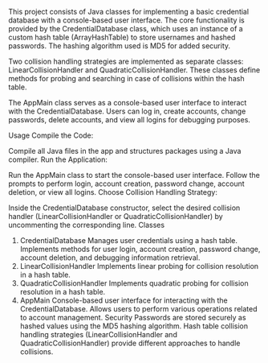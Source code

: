 This project consists of Java classes for implementing a basic credential database with a console-based user interface. The core functionality is provided by the CredentialDatabase class, which uses an instance of a custom hash table (ArrayHashTable) to store usernames and hashed passwords. The hashing algorithm used is MD5 for added security.

Two collision handling strategies are implemented as separate classes: LinearCollisionHandler and QuadraticCollisionHandler. These classes define methods for probing and searching in case of collisions within the hash table.

The AppMain class serves as a console-based user interface to interact with the CredentialDatabase. Users can log in, create accounts, change passwords, delete accounts, and view all logins for debugging purposes.

Usage
Compile the Code:

Compile all Java files in the app and structures packages using a Java compiler.
Run the Application:

Run the AppMain class to start the console-based user interface.
Follow the prompts to perform login, account creation, password change, account deletion, or view all logins.
Choose Collision Handling Strategy:

Inside the CredentialDatabase constructor, select the desired collision handler (LinearCollisionHandler or QuadraticCollisionHandler) by uncommenting the corresponding line.
Classes
1. CredentialDatabase
Manages user credentials using a hash table.
Implements methods for user login, account creation, password change, account deletion, and debugging information retrieval.
2. LinearCollisionHandler
Implements linear probing for collision resolution in a hash table.
3. QuadraticCollisionHandler
Implements quadratic probing for collision resolution in a hash table.
4. AppMain
Console-based user interface for interacting with the CredentialDatabase.
Allows users to perform various operations related to account management.
Security
Passwords are stored securely as hashed values using the MD5 hashing algorithm.
Hash table collision handling strategies (LinearCollisionHandler and QuadraticCollisionHandler) provide different approaches to handle collisions.
